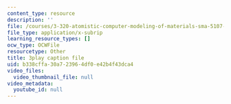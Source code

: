```yaml
---
content_type: resource
description: ''
file: /courses/3-320-atomistic-computer-modeling-of-materials-sma-5107-spring-2005/b338cffa30a723964df0e42b4f43dca4_3FumIu7Qito.srt
file_type: application/x-subrip
learning_resource_types: []
ocw_type: OCWFile
resourcetype: Other
title: 3play caption file
uid: b338cffa-30a7-2396-4df0-e42b4f43dca4
video_files:
  video_thumbnail_file: null
video_metadata:
  youtube_id: null
---
```


